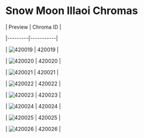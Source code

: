 # Snow Moon Illaoi Chromas


| Preview | Chroma ID |

|---------|-----------|

| ![420019](https://raw.communitydragon.org/latest/plugins/rcp-be-lol-game-data/global/default/v1/champion-chroma-images/420/420019.png) | 420019 |

| ![420020](https://raw.communitydragon.org/latest/plugins/rcp-be-lol-game-data/global/default/v1/champion-chroma-images/420/420020.png) | 420020 |

| ![420021](https://raw.communitydragon.org/latest/plugins/rcp-be-lol-game-data/global/default/v1/champion-chroma-images/420/420021.png) | 420021 |

| ![420022](https://raw.communitydragon.org/latest/plugins/rcp-be-lol-game-data/global/default/v1/champion-chroma-images/420/420022.png) | 420022 |

| ![420023](https://raw.communitydragon.org/latest/plugins/rcp-be-lol-game-data/global/default/v1/champion-chroma-images/420/420023.png) | 420023 |

| ![420024](https://raw.communitydragon.org/latest/plugins/rcp-be-lol-game-data/global/default/v1/champion-chroma-images/420/420024.png) | 420024 |

| ![420025](https://raw.communitydragon.org/latest/plugins/rcp-be-lol-game-data/global/default/v1/champion-chroma-images/420/420025.png) | 420025 |

| ![420026](https://raw.communitydragon.org/latest/plugins/rcp-be-lol-game-data/global/default/v1/champion-chroma-images/420/420026.png) | 420026 |
